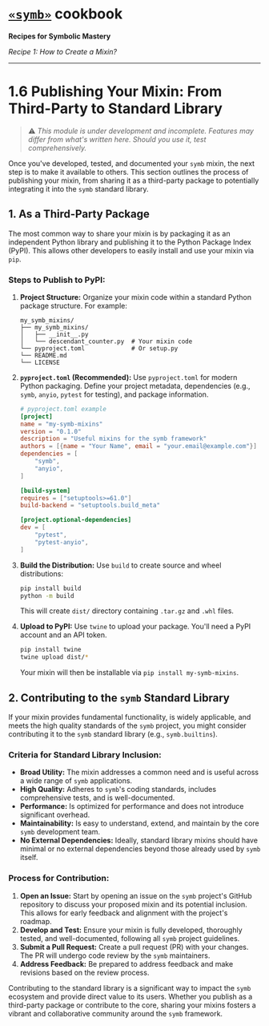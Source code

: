 # [`«symb»`](https://github.com/ikko/symb) cookbook

**Recipes for Symbolic Mastery**

_Recipe 1: How to Create a Mixin?_

---

# 1.6 Publishing Your Mixin: From Third-Party to Standard Library


> ⚠ _This module is under development and incomplete. Features may differ from what's written here. Should you use it, test comprehensively._
 


Once you've developed, tested, and documented your `symb` mixin, the next step is to make it available to others. This section outlines the process of publishing your mixin, from sharing it as a third-party package to potentially integrating it into the `symb` standard library.

## 1. As a Third-Party Package

The most common way to share your mixin is by packaging it as an independent Python library and publishing it to the Python Package Index (PyPI). This allows other developers to easily install and use your mixin via `pip`.

### Steps to Publish to PyPI:

1.  **Project Structure:** Organize your mixin code within a standard Python package structure. For example:

    ```
    my_symb_mixins/
    ├── my_symb_mixins/
    │   ├── __init__.py
    │   └── descendant_counter.py  # Your mixin code
    └── pyproject.toml             # Or setup.py
    └── README.md
    └── LICENSE
    ```

2.  **`pyproject.toml` (Recommended):** Use `pyproject.toml` for modern Python packaging. Define your project metadata, dependencies (e.g., `symb`, `anyio`, `pytest` for testing), and package information.

    ```toml
    # pyproject.toml example
    [project]
    name = "my-symb-mixins"
    version = "0.1.0"
    description = "Useful mixins for the symb framework"
    authors = [{name = "Your Name", email = "your.email@example.com"}]
    dependencies = [
        "symb",
        "anyio",
    ]

    [build-system]
    requires = ["setuptools>=61.0"]
    build-backend = "setuptools.build_meta"

    [project.optional-dependencies]
    dev = [
        "pytest",
        "pytest-anyio",
    ]
    ```

3.  **Build the Distribution:** Use `build` to create source and wheel distributions:

    ```bash
    pip install build
    python -m build
    ```

    This will create `dist/` directory containing `.tar.gz` and `.whl` files.

4.  **Upload to PyPI:** Use `twine` to upload your package. You'll need a PyPI account and an API token.

    ```bash
    pip install twine
    twine upload dist/*
    ```

    Your mixin will then be installable via `pip install my-symb-mixins`.

## 2. Contributing to the `symb` Standard Library

If your mixin provides fundamental functionality, is widely applicable, and meets the high quality standards of the `symb` project, you might consider contributing it to the `symb` standard library (e.g., `symb.builtins`).

### Criteria for Standard Library Inclusion:

*   **Broad Utility:** The mixin addresses a common need and is useful across a wide range of `symb` applications.
*   **High Quality:** Adheres to `symb`'s coding standards, includes comprehensive tests, and is well-documented.
*   **Performance:** Is optimized for performance and does not introduce significant overhead.
*   **Maintainability:** Is easy to understand, extend, and maintain by the core `symb` development team.
*   **No External Dependencies:** Ideally, standard library mixins should have minimal or no external dependencies beyond those already used by `symb` itself.

### Process for Contribution:

1.  **Open an Issue:** Start by opening an issue on the `symb` project's GitHub repository to discuss your proposed mixin and its potential inclusion. This allows for early feedback and alignment with the project's roadmap.
2.  **Develop and Test:** Ensure your mixin is fully developed, thoroughly tested, and well-documented, following all `symb` project guidelines.
3.  **Submit a Pull Request:** Create a pull request (PR) with your changes. The PR will undergo code review by the `symb` maintainers.
4.  **Address Feedback:** Be prepared to address feedback and make revisions based on the review process.

Contributing to the standard library is a significant way to impact the `symb` ecosystem and provide direct value to its users. Whether you publish as a third-party package or contribute to the core, sharing your mixins fosters a vibrant and collaborative community around the `symb` framework.
